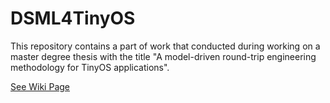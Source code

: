 # DSML4TinyOS
This repository contains a part of work that conducted during working on a master degree thesis with the title "A model-driven round-trip engineering methodology for TinyOS applications".

[See Wiki Page](../../wiki)
